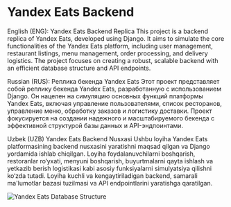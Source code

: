 # Yandex Eats Backend
English (ENG):
  Yandex Eats Backend Replica
  This project is a backend replica of Yandex Eats, developed using Django. It aims to simulate the core functionalities of the Yandex Eats platform, including user management, restaurant listings, menu management,    order processing, and delivery logistics. The project focuses on creating a robust, scalable backend with an efficient database structure and API endpoints.
  
Russian (RUS):
  Реплика бекенда Yandex Eats
  Этот проект представляет собой реплику бекенда Yandex Eats, разработанную с использованием Django. Он нацелен на симуляцию основных функций платформы Yandex Eats, включая управление пользователями, список            ресторанов, управление меню, обработку заказов и логистику доставки. Проект фокусируется на создании надежного и масштабируемого бекенда с эффективной структурой базы данных и API-эндпоинтами.
  
Uzbek (UZB)
  Yandex Eats Backend Nusxasi
  Ushbu loyiha Yandex Eats platformasining backend nusxasini yaratishni maqsad qilgan va Django yordamida ishlab chiqilgan. Loyiha foydalanuvchilarni boshqarish, restoranlar ro‘yxati, menyuni boshqarish,              buyurtmalarni qayta ishlash va yetkazib berish logistikasi kabi asosiy funksiyalarni simulyatsiya qilishni ko‘zda tutadi. Loyiha kuchli va kengaytiriladigan backend, samarali ma'lumotlar bazasi tuzilmasi va API     endpointlarini yaratishga qaratilgan.
  
![Yandex Eats Database Structure](https://github.com/user-attachments/assets/56d0af26-03ee-4b89-873e-60e02afb1157)
